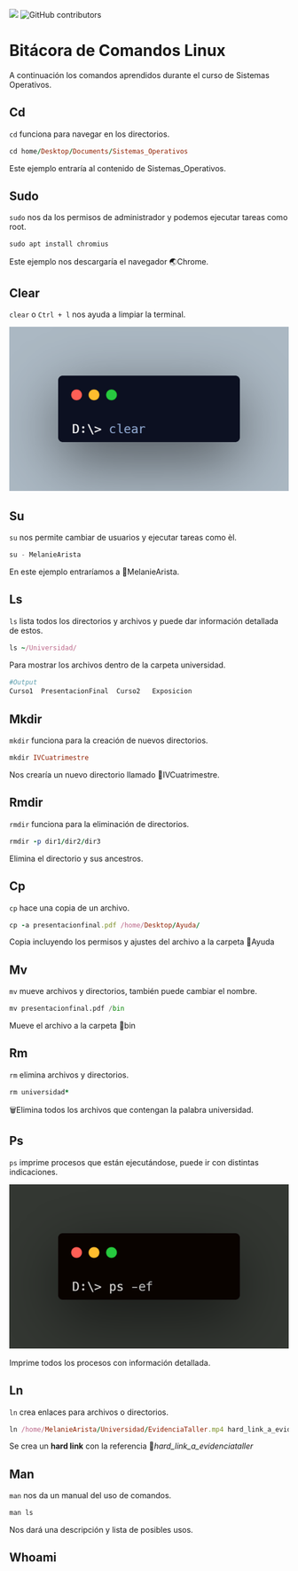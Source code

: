 ![](https://github.com/melaniearista/BitacoraComandosSO/blob/main/%F0%9F%92%BB%F0%9F%A4%97Comandos_de_Linux_%5B_%5D.png)
![GitHub contributors](https://img.shields.io/github/contributors/melaniearista/BitacoraComandosSO?color=magenta&label=Creado%20por%20Melanie%20Arista&style=plastic)

# Bitácora de Comandos Linux
A continuación los comandos aprendidos durante el curso de Sistemas Operativos.

## Cd
`cd` funciona para navegar en los directorios.
```ruby
cd home/Desktop/Documents/Sistemas_Operativos
```
Este ejemplo entraría al contenido de Sistemas_Operativos.
## Sudo
`sudo` nos da los permisos de administrador y podemos ejecutar tareas como root.
```python
sudo apt install chromius
```
Este ejemplo nos descargaría el navegador 🌏Chrome.
## Clear 
`clear` o `Ctrl + l` nos ayuda a limpiar la terminal.

![](https://github.com/melaniearista/BitacoraComandosSO/blob/main/carbon%20(1).png)

## Su
`su` nos permite cambiar de usuarios y ejecutar tareas como èl.
```python
su - MelanieArista
```
En este ejemplo entraríamos a 👤MelanieArista.

## Ls
`ls` lista todos los directorios y archivos y puede dar información detallada de estos.
```ruby
ls ~/Universidad/
```
Para mostrar los archivos dentro de la carpeta universidad.
```python
#Output
Curso1  PresentacionFinal  Curso2   Exposicion
```
## Mkdir
`mkdir` funciona para la creación de nuevos directorios.
```ruby
mkdir IVCuatrimestre
```
Nos crearía un nuevo directorio llamado 📂IVCuatrimestre.

## Rmdir
`rmdir` funciona para la eliminación de directorios.
```ruby
rmdir -p dir1/dir2/dir3
```
Elimina el directorio y sus ancestros.

## Cp
`cp` hace una copia de un archivo.
```ruby
cp -a presentacionfinal.pdf /home/Desktop/Ayuda/
```
Copia incluyendo los permisos y ajustes del archivo a la carpeta 📂Ayuda

## Mv
`mv` mueve archivos y directorios, también puede cambiar el nombre.
```python
mv presentacionfinal.pdf /bin
```
Mueve el archivo a la carpeta 📂bin

## Rm
`rm` elimina archivos y directorios.
```ruby
rm universidad*
```
🗑Elimina todos los archivos que contengan la palabra universidad.

## Ps
`ps` imprime procesos que están ejecutándose, puede ir con distintas indicaciones. 

![](https://github.com/melaniearista/BitacoraComandosSO/blob/main/carbon.png)

Imprime todos los procesos con información detallada.

## Ln
`ln` crea enlaces para archivos o directorios.
```ruby
ln /home/MelanieArista/Universidad/EvidenciaTaller.mp4 hard_link_a_evidenciataller
```
Se crea un **hard link** con la referencia 📎*hard_link_a_evidenciataller*

## Man
`man` nos da un manual del uso de comandos.
```ruby
man ls
```
Nos dará una descripción y lista de posibles usos.

## Whoami


